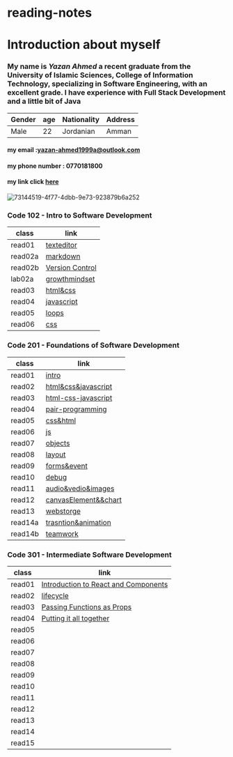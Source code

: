 # reading-notes
# Introduction about myself 
### My name is _**Yazan Ahmed**_  a recent graduate from the University of Islamic Sciences, College of Information Technology, specializing in **Software Engineering**, with an **excellent grade**. I have experience with Full Stack Development and a little bit of Java


Gender | age | Nationality | Address
------------ | ------------- | ------------- | -------------
Male | 22| Jordanian | Amman



#### my email :yazan-ahmed1999a@outlook.com

#### my phone number : 0770181800

#### my link click  [here](https://github.com/YazanAhmad18)
![73144519-4f77-4dbb-9e73-923879b6a252](https://user-images.githubusercontent.com/81154212/112147510-76182e80-8be5-11eb-8d2e-458d67eae2ce.jpg)



### Code 102 - Intro to Software Development


class        |           link  
------------ | ------------- 
read01       |   [texteditor](read01.md)
read02a      |   [markdown](read02a.md)
read02b      |   [Version Control ](read02b.md)
lab02a |   [growthmindset](GrowthMindset.md)
read03 | [html&css](read03.md)
read04 | [javascript](read04.md)
read05 |  [loops](read05.md)
read06 |  [css](read06.md)


### Code 201 - Foundations of Software Development
 
class        |           link  
------------ | ------------- 
read01       |  [intro](class01.md)
read02        |[html&css&javascript](class02.md)
read03       |  [html-css-javascript](class03.md)
read04       |   [pair-programming](class04.md)
read05 |         [css&html](class05.md)
read06 |          [js](class06.md)
read07 |          [objects](class07.md)
read08 |          [layout](class08.md)
read09|            [forms&event](class09.md)
read10|              [debug](class10.md)
read11|              [audio&vedio&images](class11.md)
read12|              [canvasElement&&chart](class12.md)
read13|              [webstorge](class13.md)
read14a|              [trasntion&animation](class14a.md)
read14b|                [teamwork](class14b.md)

### Code 301 - Intermediate Software Development
 
class        |           link  
------------ | ------------- 
read01      | [Introduction to React and Components](301/read01.md)
read02        |[lifecycle](301/read02.md)
read03       |  [Passing Functions as Props](301/read03.md)
read04       |  [Putting it all together](301/read05.md)
read05 |         
read06 |          
read07 |         
read08 |         
read09|           
read10|              
read11|             
read12|             
read13|             
read14|              
read15|               

